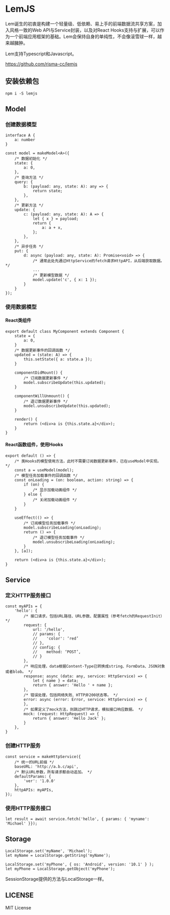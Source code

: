 # LemJS
Lem诞生的初衷是构建一个轻量级、低依赖、易上手的前端数据流共享方案，加入风格一致的Web API与Service封装，以及对React Hooks支持与扩展，可以作为一个前端应用框架的基础。Lem会保持自身的单纯性，不会像滚雪球一样，越来越臃肿。

Lem支持Typescript和Javascript。

https://github.com/risma-cc/lemjs

## 安装依赖包

    npm i -S lemjs

## Model
### 创建数据模型

    interface A {
        a: number
    }

    const model = makeModel<A>({
        /* 数据初始化 */
        state: {
            a: 0,
        },
        /* 查询方法 */
        query: {
            b: (payload: any, state: A): any => {
                return state;
            },
        },
        /* 更新方法 */
        update: {
            c: (payload: any, state: A): A => {
                let { x } = payload;
                return {
                    a: a + x,
                };
            },
        },
        /* 异步任务 */
        put: {
            d: async (payload: any, state: A): Promise<void> => {
                /* 通常此处先通过HttpService的fetch请求HttpAPI，从后端获取数据。 */
				...
                /* 更新模型数据 */
                model.update('c', { x: 1 });
            }
        }
    });

### 使用数据模型
#### React类组件

    export default class MyComponent extends Component {
        state = {
            a: 0,
        }
        /* 数据更新事件的回调函数 */
        updated = (state: A) => {
            this.setState({ a: state.a });
        }

        componentDidMount() {
            /* 订阅数据更新事件 */
            model.subscribeUpdate(this.updated);
        }

        componentWillUnmount() {
            /* 退订数据更新事件 */
            model.unsubscribeUpdate(this.updated);
        }

        render() {
            return (<div>a is {this.state.a}</div>);
        }
    }

#### React函数组件，使用Hooks

    export default () => {
        /* 类Hooks的模型使用方法，此时不需要订阅数据更新事件，已在useModel中实现。 */
        const a = useModel(model);
        /* 模型任务加载事件的回调函数 */
        const onLoading = (on: boolean, action: string) => {
            if (on) {
                /* 显示加载动画组件 */
            } else {
                /* 关闭加载动画组件 */
            }
        }

        useEffect(() => {
            /* 订阅模型任务加载事件 */
            model.subscribeLoading(onLoading);
            return () => {
                /* 退订模型任务加载事件 */
                model.unsubscribeLoading(onLoading);
            }
        }, [a]);

        return (<div>a is {this.state.a}</div>);
    }

## Service
### 定义HTTP服务接口

    const myAPIs = {
        'hello': {
            /* 接口请求，包括URL路径、URL参数、配置属性（参考fetch的RequestInit） */
            request: {
                url: '/hello',
                // params: {
                //    'color': ‘red’
                // },
                // config: {
                //    method: ‘POST’,
                // }
            },
            /* 响应处理，data根据Content-Type已转换成string、FormData、JSON对象或者blob。 */
            response: async (data: any, service: HttpService) => {
                let { name } = data;
                return { answer: 'Hello ' + name };
            },
            /* 错误处理，包括网络失败、HTTP非200状态等。 */
            error: async (error: Error, service: HttpService) => {
            },
            /* 如果定义了mock方法，则跳过HTTP请求，模拟接口响应数据。 */
            mock: (request: HttpRequest) => {
                return { answer: 'Hello Jack' };
            }
        },
    }

### 创建HTTP服务

    const service = makeHttpService({
        /* 统一的URL前缀 */
        baseURL: 'http://a.b.c/api',
        /* 默认URL参数，所有请求都自动追加。 */
        defaultParams: {
            'ver': '1.0.0'
        },
        httpAPIs: myAPIs,
    });

### 使用HTTP服务接口

    let result = await service.fetch('hello', { params: { 'myname': 'Michael' }});

## Storage

    LocalStorage.set('myName', 'Michael');
    let myName = LocalStorage.getString('myName');

    LocalStorage.set('myPhone', { os: 'Android', version: '10.1' } );
    let myPhone = LocalStorage.getObject('myPhone');

SessionStorage提供的方法与LocalStorage一样。

## LICENSE

MIT License